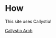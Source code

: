 How
======================================================

This site uses Callystio!

[Callystio Arch](callystio-architecture-diagram.svg)